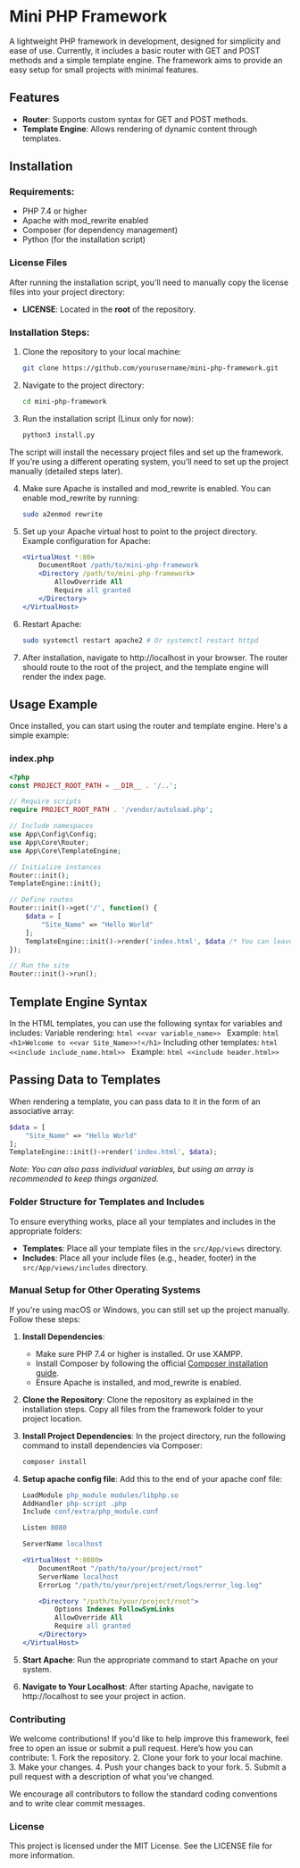 # Mini PHP Framework

A lightweight PHP framework in development, designed for simplicity and ease of use. Currently, it includes a basic router with GET and POST methods and a simple template engine. The framework aims to provide an easy setup for small projects with minimal features.

## Features

- **Router**: Supports custom syntax for GET and POST methods.
- **Template Engine**: Allows rendering of dynamic content through templates.

## Installation

### Requirements:
- PHP 7.4 or higher
- Apache with mod_rewrite enabled
- Composer (for dependency management)
- Python (for the installation script)

### License Files
After running the installation script, you'll need to manually copy the license files into your project directory:
- **LICENSE**: Located in the **root** of the repository.

### Installation Steps:

1. Clone the repository to your local machine:
   ```bash
   git clone https://github.com/yourusername/mini-php-framework.git
   ```

2. Navigate to the project directory:
    ```bash
    cd mini-php-framework
    ```

3. Run the installation script (Linux only for now):
    ```bash
    python3 install.py
    ```
The script will install the necessary project files and set up the framework. If you’re using a different operating system, you’ll need to set up the project manually (detailed steps later).

4. Make sure Apache is installed and mod_rewrite is enabled. You can enable mod_rewrite by running:
    ```bash
    sudo a2enmod rewrite
    ```

5. Set up your Apache virtual host to point to the project directory. Example configuration for Apache:
    ```apache
    <VirtualHost *:80>
        DocumentRoot /path/to/mini-php-framework
        <Directory /path/to/mini-php-framework>
            AllowOverride All
            Require all granted
        </Directory>
    </VirtualHost>
    ```

6. Restart Apache:
    ```bash
    sudo systemctl restart apache2 # Or systemctl restart httpd
    ```

7. After installation, navigate to http://localhost in your browser. The router should route to the root of the project, and the template engine will render the index page.

## Usage Example

Once installed, you can start using the router and template engine. Here's a simple example:

### index.php
```php
<?php
const PROJECT_ROOT_PATH = __DIR__ . '/..';

// Require scripts
require PROJECT_ROOT_PATH . '/vendor/autoload.php';

// Include namespaces
use App\Config\Config;
use App\Core\Router;
use App\Core\TemplateEngine;

// Initialize instances
Router::init();
TemplateEngine::init();

// Define routes
Router::init()->get('/', function() {
    $data = [
        "Site_Name" => "Hello World"
    ];
    TemplateEngine::init()->render('index.html', $data /* You can leave this blank if your page doesn't require it */);
});

// Run the site
Router::init()->run();
```
## Template Engine Syntax

In the HTML templates, you can use the following syntax for variables and includes:
    Variable rendering:
    ```html
    <<var variable_name>>
    ```
    Example:
    ```html
    <h1>Welcome to <<var Site_Name>>!</h1>```
    Including other templates:
    ```html
    <<include include_name.html>>
    ```
    Example:
    ```html
    <<include header.html>>
    ```

## Passing Data to Templates

When rendering a template, you can pass data to it in the form of an associative array:
```php
$data = [
    "Site_Name" => "Hello World"
];
TemplateEngine::init()->render('index.html', $data);
```

*Note: You can also pass individual variables, but using an array is recommended to keep things organized.*

### Folder Structure for Templates and Includes
To ensure everything works, place all your templates and includes in the appropriate folders:
- **Templates**: Place all your template files in the `src/App/views` directory.
- **Includes**: Place all your include files (e.g., header, footer) in the `src/App/views/includes` directory.

### Manual Setup for Other Operating Systems

If you're using macOS or Windows, you can still set up the project manually. Follow these steps:

1. **Install Dependencies**:
   - Make sure PHP 7.4 or higher is installed. Or use XAMPP.
   - Install Composer by following the official [Composer installation guide](https://getcomposer.org/download/).
   - Ensure Apache is installed, and mod_rewrite is enabled.
   
2. **Clone the Repository**:
   Clone the repository as explained in the installation steps. Copy all files from the framework folder to your project location.

3. **Install Project Dependencies**:
   In the project directory, run the following command to install dependencies via Composer:
   ```bash
   composer install
   ```

4. **Setup apache config file**:
    Add this to the end of your apache conf file:
    ```apache
    LoadModule php_module modules/libphp.so
    AddHandler php-script .php
    Include conf/extra/php_module.conf

    Listen 8080

    ServerName localhost

    <VirtualHost *:8080>
        DocumentRoot "/path/to/your/project/root"
        ServerName localhost
        ErrorLog "/path/to/your/project/root/logs/error_log.log"

        <Directory "/path/to/your/project/root">
            Options Indexes FollowSymLinks
            AllowOverride All
            Require all granted
        </Directory>
    </VirtualHost>
   ```

5. **Start Apache**:
    Run the appropriate command to start Apache on your system.

6. **Navigate to Your Localhost**:
    After starting Apache, navigate to http://localhost to see your project in action.

### Contributing
We welcome contributions! If you'd like to help improve this framework, feel free to open an issue or submit a pull request. Here’s how you can contribute:
    1. Fork the repository.
    2. Clone your fork to your local machine.
    3. Make your changes.
    4. Push your changes back to your fork.
    5. Submit a pull request with a description of what you’ve changed.

We encourage all contributors to follow the standard coding conventions and to write clear commit messages.

### License
This project is licensed under the MIT License. See the LICENSE file for more information.
